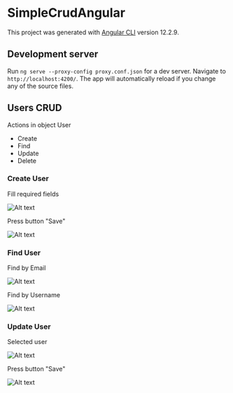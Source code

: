 # SimpleCrudAngular

This project was generated with [Angular CLI](https://github.com/angular/angular-cli) version 12.2.9.

## Development server

Run `ng serve --proxy-config proxy.conf.json` for a dev server. Navigate to `http://localhost:4200/`. The app will automatically reload if you change any of the source files.

## Users CRUD 

Actions in object User
* Create
* Find
* Update
* Delete

### Create User

Fill required fields

![Alt text](src/assets/imgs/create-1.png?raw=true "Create user")

Press button "Save"

![Alt text](src/assets/imgs/create-2.png?raw=true "Save user")

### Find User

Find by Email

![Alt text](src/assets/imgs/find-by-1.png?raw=true "Find user")

Find by Username

![Alt text](src/assets/imgs/find-by-2.png?raw=true "Find user")

### Update User

Selected user

![Alt text](src/assets/imgs/update-1.png?raw=true "Update user")

Press button "Save"

![Alt text](src/assets/imgs/update-2.png?raw=true "Update user")
